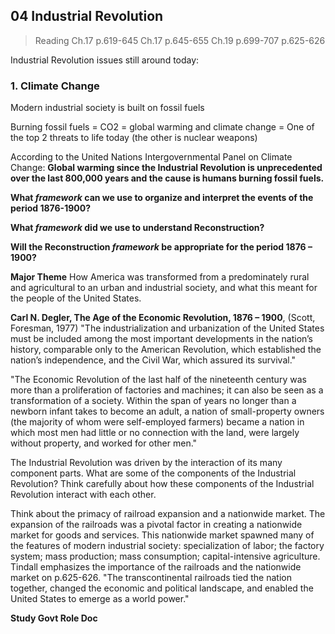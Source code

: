## 04 Industrial Revolution

>Reading
Ch.17 p.619-645
Ch.17 p.645-655
Ch.19 p.699-707
p.625-626

Industrial Revolution issues still around today:

### 1. Climate Change
Modern industrial society is built on fossil fuels

Burning fossil fuels = CO2 = global warming and climate change = One of the top 2 threats to life today (the other is nuclear weapons)

According to the United Nations Intergovernmental Panel on Climate Change: **Global warming since the Industrial Revolution is unprecedented over the last
800,000 years and the cause is humans burning fossil fuels.**

**What _framework_ can we use to organize and interpret the events of the period 1876-1900?**

**What _framework_ did we use to understand Reconstruction?**

**Will the Reconstruction _framework_ be appropriate for the period 1876 – 1900?**

**Major Theme**
How America was transformed from a predominately rural and agricultural to an urban and industrial society, and what this meant for the people of the United States.

**Carl N. Degler, The Age of the Economic Revolution, 1876 – 1900**, (Scott, Foresman, 1977)
"The industrialization and urbanization of the United States must be included among the most important developments in the nation’s history, comparable only to the American Revolution, which established the nation’s independence, and the Civil War, which assured its survival."

"The Economic Revolution of the last half of the nineteenth century was more than a proliferation of factories and machines; it can also be seen as a transformation of a society. Within the span of years no longer than a newborn infant takes to become an adult, a nation of small-property owners (the majority of whom were self-employed farmers) became a nation in which most men had little or no connection with the land, were largely without property, and worked for other men."

The Industrial Revolution was driven by the interaction of its many component parts. What are some of the components of the Industrial Revolution? Think carefully about how these components of the Industrial Revolution interact with each other.

Think about the primacy of railroad expansion and a nationwide market.
The expansion of the railroads was a pivotal factor in creating a nationwide market for goods and services. This nationwide market spawned many of the features of modern industrial society: specialization of labor; the factory system; mass production; mass consumption; capital-intensive agriculture.
Tindall emphasizes the importance of the railroads and the nationwide market on
p.625-626.
"The transcontinental railroads tied the nation together, changed the economic and political landscape, and enabled the United States to emerge as a world power."

**Study Govt Role Doc**
